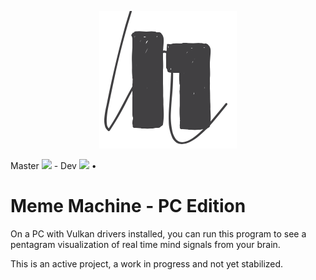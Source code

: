 <p align="center">
  <img src="res/nof1-logo.png">
</p>

Master
![](https://github.com/N-of-1/meme-machine/workflows/Rust/badge.svg?branch=master) - Dev
![](https://github.com/N-of-1/meme-machine/workflows/Rust/badge.svg?branch=dev)
•
# Meme Machine - PC Edition

On a PC with Vulkan drivers installed, you can run this program to see a pentagram visualization of real time mind signals from your brain.

This is an active project, a work in progress and not yet stabilized.

